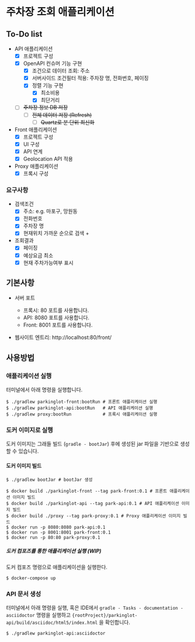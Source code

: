 # 주차장 조회 애플리케이션

## To-Do list

* API 애플리케이션
  * [x] 프로젝트 구성
  * [x] OpenAPI 컨슈머 기능 구현
    * [x] 조건으로 데이터 조회: 주소
    * [x] 서버사이드 조건필터 적용: 주차장 명, 전화번호, 페이징
    * [x] 정렬 기능 구현
      * [x] 최소비용
      * [x] 최단거리
  * [ ] ~~주차장 정보 DB 저장~~
    * [ ] ~~전체 데이터 저장 (Refresh)~~
      * [ ] ~~Quartz로 분 단위 최신화~~
* Front 애플리케이션
  * [x] 프로젝트 구성
  * [x] UI 구성
  * [x] API 연계
  * [x] Geolocation API 적용
* Proxy 애플리케이션
  * [x] 프록시 구성

### 요구사항

* 검색조건
  * [x] 주소: e.g. 마포구, 망원동
  * [x] 전화번호
  * [x] 주차장 명
  * [x] 현재위치 가까운 순으로 검색 +
* 조회결과
  * [x] 페이징
  * [x] 예상요금 최소
  * [x] 현재 주차가능여부 표시
  
## 기본사항

* 서버 포트
  * 프록시: 80 포트를 사용합니다.
  * API: 8080 포트를 사용합니다.
  * Front: 8001 포트를 사용합니다.

* 웹사이트 엔트리: http://localhost:80/front/

## 사용방법

### 애플리케이션 실행

터미널에서 아래 명령을 실행합니다.

```console
$ ./gradlew parkinglot-front:bootRun # 프론트 애플리케이션 실행
$ ./gradlew parkinglot-api:bootRun   # API 애플리케이션 실행
$ ./gradlew proxy:bootRun            # 프록시 애플리케이션 실행
```

### 도커 이미지로 실행

도커 이미지는 그래들 빌드 (`gradle - bootJar`) 후에 생성된 jar 파일을 기반으로 생성할 수 있습니다.

#### 도커 이미지 빌드

```console
$ ./gradlew bootJar # bootJar 생성

$ docker build ./parkinglot-front --tag park-front:0.1 # 프론트 애플리케이션 이미지 빌드
$ docker build ./parkinglot-api --tag park-api:0.1 # API 애플리케이션 이미지 빌드
$ docker build ./proxy --tag park-proxy:0.1 # Proxy 애플리케이션 이미지 빌드
$ docker run -p 8080:8080 park-api:0.1 
$ docker run -p 8001:8001 park-front:0.1 
$ docker run -p 80:80 park-proxy:0.1 
```

##### 도커 컴포즈를 통한 애플리케이션 실행 (WIP)

도커 컴포즈 명령으로 애플리케이션을 실행한다.

```console
$ docker-compose up
```


### API 문서 생성

터미널에서 아래 명령을 실행, 혹은 IDE에서 `gradle - Tasks - documentation - asciidoctor` 명령을 실행하고 `{rootProject}/parkinglot-api/build/asciidoc/html5/index.html` 을 확인합니다.

```console
$ ./gradlew parkinglot-api:asciidoctor
```

